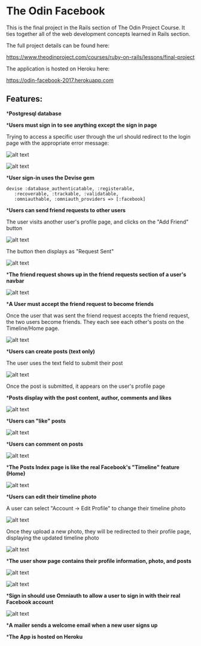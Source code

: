 <h1>The Odin Facebook</h1>

This is the final project in the Rails section of The Odin Project Course. It ties together all of the web development concepts learned in Rails section. 

The full project details can be found here:

https://www.theodinproject.com/courses/ruby-on-rails/lessons/final-project

The application is hosted on Heroku here:

https://odin-facebook-2017.herokuapp.com

<h2>Features:</h2>

*<strong>Postgresql database</strong>

*<strong>Users must sign in to see anything except the sign in page</strong>

Trying to access a specific user through the url should redirect to the login page with the appropriate error message:

![alt text](https://raw.githubusercontent.com/malbrecht0792/Odin-Facebook/master/app/assets/images/screenshots/sign_in_required_1.png)

![alt text](https://raw.githubusercontent.com/malbrecht0792/Odin-Facebook/master/app/assets/images/screenshots/sign_in_required_2.png)

*<strong>User sign-in uses the Devise gem</strong>

<pre><code>devise :database_authenticatable, :registerable,
   :recoverable, :trackable, :validatable, 
   :omniauthable, :omniauth_providers => [:facebook]
</code></pre>

*<strong>Users can send friend requests to other users</strong>

The user visits another user's profile page, and clicks on the "Add Friend" button

![alt text](https://raw.githubusercontent.com/malbrecht0792/Odin-Facebook/master/app/assets/images/screenshots/profile_page_add_friend.png)

The button then displays as "Request Sent"

![alt text](https://raw.githubusercontent.com/malbrecht0792/Odin-Facebook/master/app/assets/images/screenshots/profile_page_request_sent.png)

*<strong>The friend request shows up in the friend requests section of a user's navbar</strong>

![alt text](https://raw.githubusercontent.com/malbrecht0792/Odin-Facebook/master/app/assets/images/screenshots/friend_requests.png)

*<strong>A User must accept the friend request to become friends</strong>

Once the user that was sent the friend request accepts the friend request, the two users become friends. They each see each other's posts on the Timeline/Home page.

![alt text](https://raw.githubusercontent.com/malbrecht0792/Odin-Facebook/master/app/assets/images/screenshots/timeline.png)

*<strong>Users can create posts (text only)</strong>

The user uses the text field to submit their post 

![alt text](https://raw.githubusercontent.com/malbrecht0792/Odin-Facebook/master/app/assets/images/screenshots/new_post.png)

Once the post is submitted, it appears on the user's profile page

*<strong>Posts display with the post content, author, comments and likes</strong>

![alt text](https://raw.githubusercontent.com/malbrecht0792/Odin-Facebook/master/app/assets/images/screenshots/first_post.png)

*<strong>Users can "like" posts</strong>

![alt text](https://raw.githubusercontent.com/malbrecht0792/Odin-Facebook/master/app/assets/images/screenshots/like.png)

*<strong>Users can comment on posts</strong>

![alt text](https://raw.githubusercontent.com/malbrecht0792/Odin-Facebook/master/app/assets/images/screenshots/comment.png)

*<strong>The Posts Index page is like the real Facebook's "Timeline" feature (Home)</strong>

![alt text](https://raw.githubusercontent.com/malbrecht0792/Odin-Facebook/master/app/assets/images/screenshots/timeline.png)

*<strong>Users can edit their timeline photo</strong>

A user can select "Account -> Edit Profile" to change their timeline photo

![alt text](https://raw.githubusercontent.com/malbrecht0792/Odin-Facebook/master/app/assets/images/screenshots/edit_profile.png)

Once they upload a new photo, they will be redirected to their profile page, displaying the updated timeline photo

![alt text](https://raw.githubusercontent.com/malbrecht0792/Odin-Facebook/master/app/assets/images/screenshots/updated_profile.png)

*<strong>The user show page contains their profile information, photo, and posts</strong>

![alt text](https://raw.githubusercontent.com/malbrecht0792/Odin-Facebook/master/app/assets/images/screenshots/profile_1.png)

![alt text](https://raw.githubusercontent.com/malbrecht0792/Odin-Facebook/master/app/assets/images/screenshots/profile_2.png)

*<strong>Sign in should use Omniauth to allow a user to sign in with their real Facebook account</strong>

![alt text](https://raw.githubusercontent.com/malbrecht0792/Odin-Facebook/master/app/assets/images/screenshots/sign_in_omniauth.png)

*<strong>A mailer sends a welcome email when a new user signs up</strong>

*<strong>The App is hosted on Heroku</strong>
